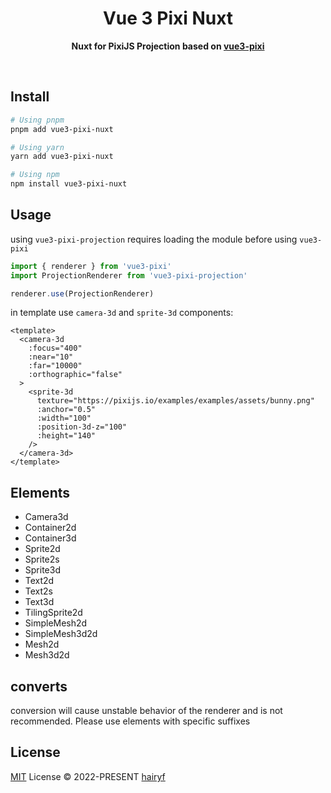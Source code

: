 <h1 align="center">Vue 3 Pixi Nuxt</h1>

<p align="center">
  <strong>Nuxt for PixiJS Projection based on <a href="https://github.com/hairyf/vue3-pixi">vue3-pixi</a> </strong>
</p>

<br />


## Install

```sh
# Using pnpm
pnpm add vue3-pixi-nuxt

# Using yarn
yarn add vue3-pixi-nuxt

# Using npm
npm install vue3-pixi-nuxt
```

## Usage

using `vue3-pixi-projection` requires loading the module before using `vue3-pixi`

```ts
import { renderer } from 'vue3-pixi'
import ProjectionRenderer from 'vue3-pixi-projection'

renderer.use(ProjectionRenderer)
```

in template use `camera-3d` and `sprite-3d` components:

```vue
<template>
  <camera-3d
    :focus="400"
    :near="10"
    :far="10000"
    :orthographic="false"
  >
    <sprite-3d
      texture="https://pixijs.io/examples/examples/assets/bunny.png"
      :anchor="0.5"
      :width="100"
      :position-3d-z="100"
      :height="140"
    />
  </camera-3d>
</template>
```

## Elements

- Camera3d
- Container2d
- Container3d
- Sprite2d
- Sprite2s
- Sprite3d
- Text2d
- Text2s
- Text3d
- TilingSprite2d
- SimpleMesh2d
- SimpleMesh3d2d
- Mesh2d
- Mesh3d2d

## converts

conversion will cause unstable behavior of the renderer and is not recommended. Please use elements with specific suffixes

## License

[MIT](LICENSE) License © 2022-PRESENT [hairyf](https://github.com/hairyf)
